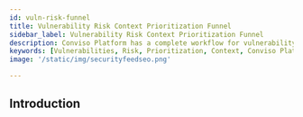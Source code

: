 ```yaml
---
id: vuln-risk-funnel
title: Vulnerability Risk Context Prioritization Funnel
sidebar_label: Vulnerability Risk Context Prioritization Funnel
description: Conviso Platform has a complete workflow for vulnerability management, such as the process cycle to evaluate, remediate, and mitigate security weaknesses in systems or applications.
keywords: [Vulnerabilities, Risk, Prioritization, Context, Conviso Platform, proactive risk management]
image: '/static/img/securityfeedseo.png'

---
```

## Introduction